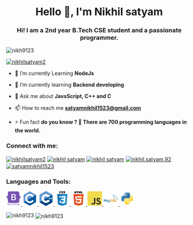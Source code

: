 <img src="https://media1.giphy.com/media/qgQUggAC3Pfv687qPC/giphy.gif?cid=ecf05e47fblgdk68fzxeda9nzql05wsz31j7f4ajlrxtjyqy&amp;rid=giphy.gif&amp;ct=g" alt="Coding Work From Home GIF by Domme Space" style="width: 1200px; height: 600px; opacity: 0; left: -125px; top: 0px; center ">
<h1 align="center">Hello 👋, I'm Nikhil satyam</h1>
<h3 align="center">Hi! I am a 2nd year B.Tech CSE student and a passionate programmer.</h3>

<p align="left"> <img src="https://komarev.com/ghpvc/?username=nikh9123&label=Profile%20views&color=0e75b6&style=flat" alt="nikh9123" /> </p>

<p align="left"> <a href="https://twitter.com/nikhilsatyam2" target="blank"><img src="https://img.shields.io/twitter/follow/nikhilsatyam2?logo=twitter&style=for-the-badge" alt="nikhilsatyam2" /></a> </p>

- 🔭 I’m currently Learning **NodeJs**

- 🌱 I’m currently learning **Backend developing**

- 💬 Ask me about **JavsScript, C++ and C**

- 📫 How to reach me **satyamnikhil1523@gmail.com**

- ⚡ Fun fact **do you know ? 🤔 There are 700 programming languages in the world.**

<h3 align="left">Connect with me:</h3>
<p align="left">
<a href="https://twitter.com/nikhilsatyam2" target="blank"><img align="center" src="https://raw.githubusercontent.com/rahuldkjain/github-profile-readme-generator/master/src/images/icons/Social/twitter.svg" alt="nikhilsatyam2" height="30" width="40" /></a>
<a href="https://linkedin.com/in/nikhil satyam" target="blank"><img align="center" src="https://raw.githubusercontent.com/rahuldkjain/github-profile-readme-generator/master/src/images/icons/Social/linked-in-alt.svg" alt="nikhil satyam" height="30" width="40" /></a>
<a href="https://fb.com/nikhil satyam" target="blank"><img align="center" src="https://raw.githubusercontent.com/rahuldkjain/github-profile-readme-generator/master/src/images/icons/Social/facebook.svg" alt="nikhil satyam" height="30" width="40" /></a>
<a href="https://instagram.com/nikhil.satyam.92" target="blank"><img align="center" src="https://raw.githubusercontent.com/rahuldkjain/github-profile-readme-generator/master/src/images/icons/Social/instagram.svg" alt="nikhil.satyam.92" height="30" width="40" /></a>
<a href="https://auth.geeksforgeeks.org/user/satyamnikhil1523" target="blank"><img align="center" src="https://raw.githubusercontent.com/rahuldkjain/github-profile-readme-generator/master/src/images/icons/Social/geeks-for-geeks.svg" alt="satyamnikhil1523" height="30" width="40" /></a>
</p>

<h3 align="left">Languages and Tools:</h3>
<p align="left"> <a href="https://getbootstrap.com" target="_blank" rel="noreferrer"> <img src="https://raw.githubusercontent.com/devicons/devicon/master/icons/bootstrap/bootstrap-plain-wordmark.svg" alt="bootstrap" width="40" height="40"/> </a> <a href="https://www.cprogramming.com/" target="_blank" rel="noreferrer"> <img src="https://raw.githubusercontent.com/devicons/devicon/master/icons/c/c-original.svg" alt="c" width="40" height="40"/> </a> <a href="https://www.w3schools.com/cpp/" target="_blank" rel="noreferrer"> <img src="https://raw.githubusercontent.com/devicons/devicon/master/icons/cplusplus/cplusplus-original.svg" alt="cplusplus" width="40" height="40"/> </a> <a href="https://www.w3schools.com/css/" target="_blank" rel="noreferrer"> <img src="https://raw.githubusercontent.com/devicons/devicon/master/icons/css3/css3-original-wordmark.svg" alt="css3" width="40" height="40"/> </a> <a href="https://www.w3.org/html/" target="_blank" rel="noreferrer"> <img src="https://raw.githubusercontent.com/devicons/devicon/master/icons/html5/html5-original-wordmark.svg" alt="html5" width="40" height="40"/> </a> <a href="https://developer.mozilla.org/en-US/docs/Web/JavaScript" target="_blank" rel="noreferrer"> <img src="https://raw.githubusercontent.com/devicons/devicon/master/icons/javascript/javascript-original.svg" alt="javascript" width="40" height="40"/> </a> <a href="https://www.mysql.com/" target="_blank" rel="noreferrer"> <img src="https://raw.githubusercontent.com/devicons/devicon/master/icons/mysql/mysql-original-wordmark.svg" alt="mysql" width="40" height="40"/> </a> <a href="https://www.python.org" target="_blank" rel="noreferrer"> <img src="https://raw.githubusercontent.com/devicons/devicon/master/icons/python/python-original.svg" alt="python" width="40" height="40"/> </a> </p>

<p><img align="left" src="https://github-readme-stats.vercel.app/api/top-langs?username=nikh9123&show_icons=true&locale=en&layout=compact" alt="nikh9123" /></p>

<p>&nbsp;<img align="center" src="https://github-readme-stats.vercel.app/api?username=nikh9123&show_icons=true&locale=en" alt="nikh9123" /></p>

